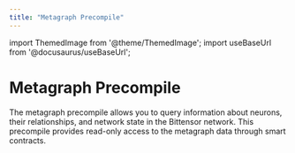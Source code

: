 ```yaml
---
title: "Metagraph Precompile"
---
```


import ThemedImage from '@theme/ThemedImage';
import useBaseUrl from '@docusaurus/useBaseUrl';

# Metagraph Precompile

The metagraph precompile allows you to query information about neurons, their relationships, and network state in the Bittensor network. This precompile provides read-only access to the metagraph data through smart contracts.



